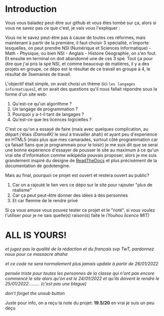 # Introduction

Vous vous baladez peut-être sur github et vous êtes tombé sur ça, alors si vous ne savez pas ce que c'est, je vais vous l'expliquer :

Vous ne le savez peut-être pas à cause de toutes ces réformes, mais maintenant à partir de la première, il faut choisir 3 spécialité, n'importe lesquelles, on peut prendre NSI (Numérique et Sciences Informatique) - Math - Physique, ou bien NSI - Anglais - Histoire Géographie, on s'en fout. Et ensuite en terminal on doit abandonné une de ces 3 spé. Tout ça pour dire que j'ai pris la spé NSI, et comme beaucoup de matières, il y a des projets en groupe, ce dépo est le résultat de ce travail en groupe à 4, le résultat de 3semaines de travail.

L'objectif était simple, on avait choisi un thème (ici `les langages informatiques`), et on avait des questions qu'il nous fallait répondre sous la forme d'un site web:

1. Qu'est-ce qu'un algorithme ? 
2. Un langage de programmation ?
3. Pourquoi y a-t-il tant de langages ?
4. Qu'est-ce que les licences logicielles ?

C'est ce qu'on a essayé de faire (mais avec quelques complication, au départ j'étais *(Dams4K)* le seul à travailler ahah) et ayant peu d'experience en HTML5 (mais plus que mes camarades, surtout côté programmation car ça faisait 5ans que je programmais pour le loisir) je me suis dit que se serai une bonne experience d'essayer de pousser le site au maximum à ce qu'un vrai site d'information comme wikipédia pouvais proposer, alors je me suis grandement inspiré du designe de [ReadTheDocs](https://readthedocs.org/) et plus précisément de la documentation de godotengine.

Mais au final, pourquoi ce projet est ouvert et restera ouvert au public?
1. Car on a rajouté le lien vers ce dépo sur le site pour rajouter "plus de réalisme"
2. Car ça peut peut-être donner des idées à des personnes
3. Et car flemme de le rendre privé

Si ça vous amuse vous pouvez tester ce projet et le "noté", si vous voulez l'utiliser pour je ne sais quelle(s) raison(s) faite le *(Youhou licence MIT)* 



# ALL IS YOURS!

*et jugez pas la qualité de la rédaction et du français svp TwT,
pardonnez nous pour ce massacre ahaha*






*et ce code ne sera normalement plus jamais update à partir de 26/01/2022*








*pensée triste pour toutes les personnes de la classe qui n'ont pas encore commencé le site alors qu'on est le 24/01/2022 et qu'ils doivent le rendre le 25/01/2022......... (c'est pas une blague)*













*don't forget the unsub button*



Juste pour info, on a reçu la note du projet: **19.5/20** en vrai je suis un peu déçu

